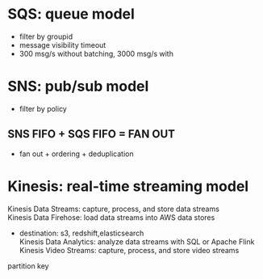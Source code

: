 # SQS: queue model
* filter by groupid
* message visibility timeout
* 300 msg/s without batching, 3000 msg/s with

# SNS: pub/sub model
* filter by policy
## SNS FIFO + SQS FIFO = FAN OUT
* fan out + ordering + deduplication


# Kinesis: real-time streaming model
Kinesis Data Streams: capture, process, and store data streams  
Kinesis Data Firehose: load data streams into AWS data stores  
* destination: s3, redshift,elasticsearch  
Kinesis Data Analytics: analyze data streams with SQL or Apache Flink  
Kinesis Video Streams: capture, process, and store video streams  

partition key  

